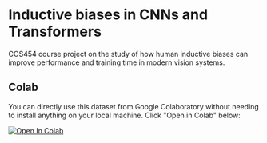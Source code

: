 # Inductive biases in CNNs and Transformers

COS454 course project on the study of how human inductive biases can improve performance and training time in modern vision systems. 

## Colab

You can directly use this dataset from Google Colaboratory without needing to install anything on your local machine. Click "Open in Colab" below:

[![Open In Colab](https://colab.research.google.com/assets/colab-badge.svg)](https://chttps://colab.research.google.com/github/shikhartuli/cnn_txf_bias/blob/main/tests/confusion_matrices.ipynb)
